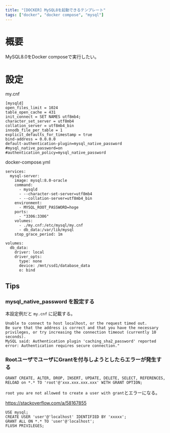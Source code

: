 ```yaml
---
title: "[DOCKER] MySQL8を起動できるテンプレート"
tags: ["docker", "docker compose", "mysql"]
---
```


# 概要

MySQL8.0をDocker composeで実行したい。

# 設定

my.cnf
```
[mysqld]
open_files_limit = 1024
table_open_cache = 431
init_connect = SET NAMES utf8mb4;
character_set_server = utf8mb4
collation_server = utf8mb4_bin
innodb_file_per_table = 1
explicit_defaults_for_timestamp = true
bind-address = 0.0.0.0
default-authentication-plugin=mysql_native_password
#mysql_native_password=on
#authentication_policy=mysql_native_password
```

docker-compose.yml
```
services:
  mysql-server:
    image: mysql:8.0-oracle
    command:
      - mysqld
      - --character-set-server=utf8mb4
      - --collation-server=utf8mb4_bin
    environment:
      - MYSQL_ROOT_PASSWORD=hoge
    ports:
      - "3306:3306"
    volumes:
      - ./my.cnf:/etc/mysql/my.cnf
      - db_data:/var/lib/mysql
    stop_grace_period: 1m

volumes:
  db_data:
    driver: local
    driver_opts:
      type: none
      device: /mnt/ssd1/database_data
      o: bind
```

## Tips
### mysql_native_password を設定する
本設定例だと `my.cnf` に記載する。

```
Unable to connect to host localhost, or the request timed out.
Be sure that the address is correct and that you have the necessary privileges, or try increasing the connection timeout (currently 10 seconds).
MySQL said: Authentication plugin 'caching_sha2_password' reported error: Authentication requires secure connection."
```

### RootユーザでユーザにGrantを付与しようとしたらエラーが発生する
```
GRANT CREATE, ALTER, DROP, INSERT, UPDATE, DELETE, SELECT, REFERENCES, RELOAD on *.* TO 'root'@'xxx.xxx.xxx.xxx' WITH GRANT OPTION;
```

`root you are not allowed to create a user with grant`とエラーになる。

https://stackoverflow.com/a/58167855
```
USE mysql;
CREATE USER 'user'@'localhost' IDENTIFIED BY 'xxxxx';
GRANT ALL ON *.* TO 'user'@'localhost';
FLUSH PRIVILEGES;
```



